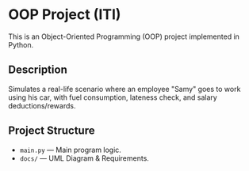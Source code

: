 # OOP Project (ITI)
This is an Object-Oriented Programming (OOP) project implemented in Python.

## Description
Simulates a real-life scenario where an employee "Samy" goes to work using his car, with fuel consumption, lateness check, and salary deductions/rewards.

## Project Structure
- `main.py` — Main program logic.
- `docs/` — UML Diagram & Requirements.
